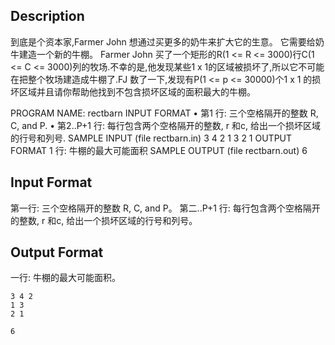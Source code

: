 ## Description

到底是个资本家,Farmer John 想通过买更多的奶牛来扩大它的生意。
它需要给奶牛建造一个新的牛棚。
Farmer John 买了一个矩形的R(1 <= R <= 3000)行C(1 <= C <= 3000)列的牧场.不幸的是,他发现某些1 x 1的区域被损坏了,所以它不可能在把整个牧场建造成牛棚了.FJ 数了一下,发现有P(1 <= p <= 30000)个1 x 1 的损坏区域并且请你帮助他找到不包含损坏区域的面积最大的牛棚。

PROGRAM NAME: rectbarn
INPUT FORMAT
• 第1 行: 三个空格隔开的整数 R, C, and P.
• 第2..P+1 行: 每行包含两个空格隔开的整数, r 和c, 给出一个损坏区域的行号和列号.
SAMPLE INPUT (file rectbarn.in)
3 4 2
1 3
2 1
OUTPUT FORMAT
1 行: 牛棚的最大可能面积
SAMPLE OUTPUT (file rectbarn.out)
6

## Input Format

第一行: 三个空格隔开的整数 R, C, and P。
第二..P+1 行: 每行包含两个空格隔开的整数, r 和c, 给出一个损坏区域的行号和列号。

## Output Format

一行: 牛棚的最大可能面积。

```input1
3 4 2
1 3
2 1
```
```output1
6
```
